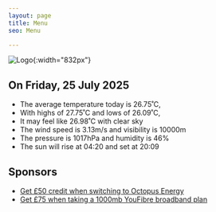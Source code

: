 ```yaml
---
layout: page
title: Menu
seo: Menu

---
```


![Logo](/images/logo.jpg){:width="832px"}

<!-- weather_marker starts -->
## On Friday, 25 July 2025

- The average temperature today is 26.75˚C,
- With highs of 27.75˚C and lows of 26.09˚C,
- It may feel like 26.98˚C with clear sky
- The wind speed is 3.13m/s and visibility is 10000m
- The pressure is 1017hPa and humidity is 46%
- The sun will rise at 04:20 and set at 20:09

<!-- weather_marker ends -->

## Sponsors

- [Get £50 credit when switching to Octopus Energy](https://bit.ly/3oD1nnS)
- [Get £75 when taking a 1000mb YouFibre broadband plan](https://aklam.io/91zWhU?)
